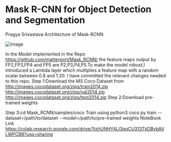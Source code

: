 # Mask R-CNN for Object Detection and Segmentation
Pragya Srivastava
Architecture of Mask-RCNN






![image](https://user-images.githubusercontent.com/65613793/141168247-7134d77b-f9c0-4c6c-863a-610123d9a177.png)









In the Model implemented in the Repo https://github.com/matterport/Mask_RCNN/ the feature maps output by FP2,FP3,FP4 and FP5 are P2,P3,P4,P5.To make the model robust,I introduced a Lambda layer which multiplies a feature map with a random scalar between 0.8 and 1.20.
I have committed the relevant changes needed to this repo.
Step 1:Download the MS Coco Dataset from http://images.cocodataset.org/zips/train2014.zip
                                         http://images.cocodataset.org/zips/val2014.zip
                                         http://images.cocodataset.org/zips/test2014.zip
 Step 2:Download pre-trained weights
 
 Step 3:cd Mask_RCNN/samples/coco
 Train using python3 coco.py train --dataset=/path/to/dataset --model=/path/to/pre-trained weights
 NoteBook Link https://colab.research.google.com/drive/1tzhUNHY4LI3qqCU313TkDBybAVLWPCB8?usp=sharing
